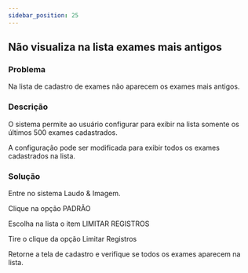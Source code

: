 ```yaml
---
sidebar_position: 25
---
```


## Não visualiza na lista exames mais antigos
### Problema

Na lista de cadastro de exames não aparecem os exames mais antigos.

### Descrição

O sistema permite ao usuário configurar para exibir na lista somente os últimos 500 exames cadastrados.

A configuração pode ser modificada para exibir todos os exames cadastrados na lista.

### Solução

Entre no sistema Laudo & Imagem.

Clique na opção PADRÃO

Escolha na lista o item LIMITAR REGISTROS

Tire o clique da opção Limitar Registros

Retorne a tela de cadastro e verifique se todos os exames aparecem na lista.